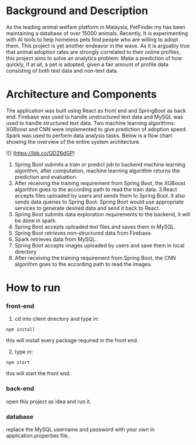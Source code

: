 # Background and Description
As the leading animal welfare platform in Malaysia, PetFinder.my has been maintaining a database of over 15000 animals. Recently, It is experimenting with AI tools to help homeless pets find people who are willing to adopt them. This project is yet another endeavor in the wave. As it is arguably true that animal adoption rates are strongly correlated to their online profiles,  this project aims to solve an analytics problem: Make a prediction of how quickly, if at all, a pet is adopted, given a fair amount of profile data consisting of both text data and non-text data. 
# Architecture and Components
The application was built using React as front end and SpringBoot as back end. Firebase was used to handle unstructured text data and MySQL was used to handle structured text data. Two machine learning algorithms: XGBoost and CNN were implemented to give prediction of adoption speed. Spark was used to perform data analysis tasks. Below is a flow chart showing the overview of the entire system architecture.

![] (https://ibb.co/QDZ6dGP)
1. Spring Boot submits a train or predict job to backend machine learning algorithm, after computation, machine learning algorithm returns the prediction and evaluation.
2. After receiving the training requirement from Spring Boot, the XGBoost algorithm goes to the according path to read the train data.
3.React accepts files uploaded by users and sends them to Spring Boot. it also sends data queries to Spring Boot. Spring Boot would use appropriate services to generate desired data and send it back to React. 
4. Spring Boot submits data exploration requirements to the backend, it will be done in spark.
5. Spring Boot accepts uploaded text files and saves them in MySQL. 
6. Spring Boot retrieves non-structured data from Firebase.
7. Spark retrieves data from MySQL.
8. Spring Boot accepts images uploaded by users and save them in local directory
9. After receiving the training requirement from Spring Boot, the CNN algorithm goes to the according path to read the images.

# How to run
### front-end
1. cd into client directory and type in:
```
npm install
```
this will install every package required in the front end.

2. type in:
```
npm start
```
this will start the front end. 

### back-end
open this project as idea and run it.

### database
replace the MySQL username and password with your own in application.properties file.
